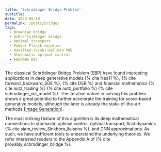 ```yaml
---
title: 'Schrödinger Bridge Problem'
subtitle: 
date: 2022-06-19
permalink: /posts/Bridge/
tags:
  - Brownian bridge
  - Schr\"{o}dinger bridge
  - Optimal transport
  - Fokker Planck equation
  - Hamilton-Jacobi-Bellman PDE
  - Stochastic optimal control
  - Feynman Kac
---
```



The classical Schrödinger Bridge Problem (SBP) have found interesting applications in deep generative models {% cite Nea11 %}, {% cite forward_backward_SDE %}, {% cite DSB %} and financial mathematics {% cite nutz_trading %} {% cite nutz_portfolio %} {% cite schrodinger_vol_model %}. The iterative nature in solving this problem shows a great potential to further accelerate the training for score-based generative models, although the later is already the state-of-the-art methods [\[Image Generation\]](https://paperswithcode.com/sota/image-generation-on-cifar-10).

The most striking feature of this algorithm is its deep mathematical connections to stochastic optimal control, optimal transport, fluid dynamics {% cite siam_review_Sinkhorn_liaisons %}, and DNN approximations. As such, we have sufficient tools to understand the underlying theories. We refer interested readers to the Appendix A of {% cite provably_schrodinger_bridge %}.



